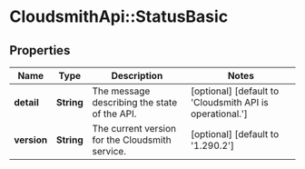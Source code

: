# CloudsmithApi::StatusBasic

## Properties
Name | Type | Description | Notes
------------ | ------------- | ------------- | -------------
**detail** | **String** | The message describing the state of the API. | [optional] [default to &#39;Cloudsmith API is operational.&#39;]
**version** | **String** | The current version for the Cloudsmith service. | [optional] [default to &#39;1.290.2&#39;]


